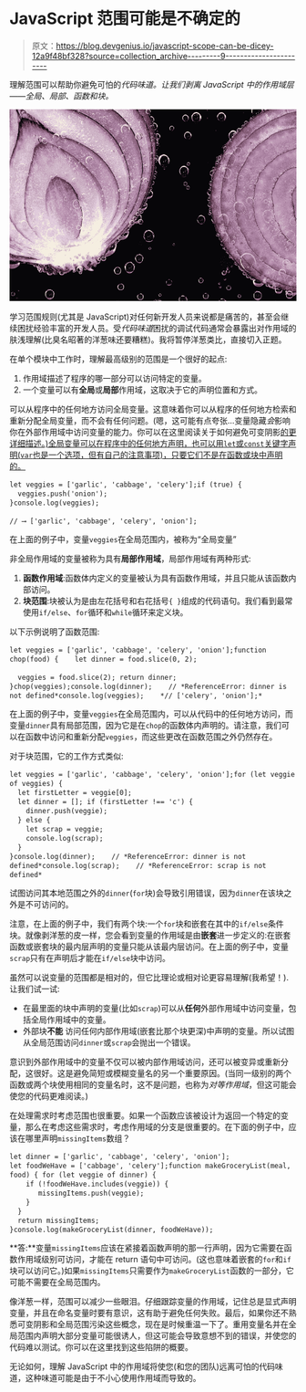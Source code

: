 # JavaScript 范围可能是不确定的

> 原文：<https://blog.devgenius.io/javascript-scope-can-be-dicey-12a9f48bf328?source=collection_archive---------9----------------------->

理解范围可以帮助你避免可怕的*代码味道。让我们剥离 JavaScript 中的作用域层——全局、局部、函数和块。*

![](img/e4324ec6f58bc2903cd3471146ff2343.png)

学习范围规则(尤其是 JavaScript)对任何新开发人员来说都是痛苦的，甚至会继续困扰经验丰富的开发人员。受*代码味道*困扰的调试代码通常会暴露出对作用域的肤浅理解(比臭名昭著的洋葱味还要糟糕)。我将暂停洋葱类比，直接切入正题。

在单个模块中工作时，理解最高级别的范围是一个很好的起点:

1.  作用域描述了程序的哪一部分可以访问特定的变量。
2.  一个变量可以有**全局**或**局部**作用域，这取决于它的声明位置和方式。

可以从程序中的任何地方访问全局变量。这意味着你可以从程序的任何地方检索和重新分配全局变量，而不会有任何问题。(嗯，这可能有点夸张…变量隐藏*会*影响你在外部作用域中访问变量的能力。你可以在这里阅读关于如何避免可变阴影[的更详细描述。)全局变量可以在程序中的任何地方声明，也可以用`let`或`const`关键字声明(`var`也是一个选项，但有自己的注意事项)，只要它们不是在函数或块中声明的。](https://medium.com/dev-genius/foxy-javascript-a647f9a18dc2)

```
let veggies = ['garlic', 'cabbage', 'celery'];if (true) {
  veggies.push('onion');
}console.log(veggies);

// ⟶ ['garlic', 'cabbage', 'celery', 'onion'];
```

在上面的例子中，变量`veggies`在全局范围内，被称为“全局变量”

非全局作用域的变量被称为具有**局部作用域**，局部作用域有两种形式:

1.  **函数作用域**:函数体内定义的变量被认为具有函数作用域，并且只能从该函数内部访问。
2.  **块范围**:块被认为是由左花括号和右花括号`{ }`组成的代码语句。我们看到最常使用`if/else`、`for`循环和`while`循环来定义块。

以下示例说明了函数范围:

```
let veggies = ['garlic', 'cabbage', 'celery', 'onion'];function chop(food) {    let dinner = food.slice(0, 2);

  veggies = food.slice(2); return dinner;
}chop(veggies);console.log(dinner);    // *ReferenceError: dinner is not defined*console.log(veggies);    *// ['celery', 'onion'];*
```

在上面的例子中，变量`veggies`在全局范围内，可以从代码中的任何地方访问，而变量`dinner`具有局部范围，因为它是在`chop`的函数体内声明的。请注意，我们可以在函数中访问和重新分配`veggies`，而这些更改在函数范围之外仍然存在。

对于块范围，它的工作方式类似:

```
let veggies = ['garlic', 'cabbage', 'celery', 'onion'];for (let veggie of veggies) {
  let firstLetter = veggie[0];
  let dinner = []; if (firstLetter !== 'c') {
    dinner.push(veggie);
  } else {
    let scrap = veggie;
    console.log(scrap);
  }
}console.log(dinner);    // *ReferenceError: dinner is not defined*console.log(scrap);    // *ReferenceError: scrap is not defined*
```

试图访问其本地范围之外的`dinner`(`for`块)会导致引用错误，因为`dinner`在该块之外是不可访问的。

注意，在上面的例子中，我们有两个块:一个`for`块和嵌套在其中的`if/else`条件块。就像剥洋葱的皮一样，您会看到变量的作用域是由**嵌套**进一步定义的:在嵌套函数或嵌套块的最内层声明的变量只能从该最内层访问。在上面的例子中，变量`scrap`只有在声明后才能在`if/else`块中访问。

虽然可以说变量的范围都是相对的，但它比理论或相对论更容易理解(我希望！).让我们试一试:

*   在最里面的块中声明的变量(比如`scrap`)可以从**任何**外部作用域中访问变量，包括全局作用域中的变量。
*   外部块**不能** 访问任何内部作用域(嵌套比那个块更深)中声明的变量。所以试图从全局范围访问`dinner`或`scrap`会抛出一个错误。

意识到外部作用域中的变量不仅可以被内部作用域访问，还可以被变异或重新分配，这很好。这是避免简短或模糊变量名的另一个重要原因。(当同一级别的两个函数或两个块使用相同的变量名时，这不是问题，也称为*对等作用域*，但这可能会使您的代码更难阅读。)

在处理需求时考虑范围也很重要。如果一个函数应该被设计为返回一个特定的变量，那么在考虑这些需求时，考虑作用域的分支是很重要的。在下面的例子中，应该在哪里声明`missingItems`数组？

```
let dinner = ['garlic', 'cabbage', 'celery', 'onion'];
let foodWeHave = ['cabbage', 'celery'];function makeGroceryList(meal, food) { for (let veggie of dinner) {
    if (!foodWeHave.includes(veggie)) {
       missingItems.push(veggie);
    }
  }
  return missingItems;
}console.log(makeGroceryList(dinner, foodWeHave));
```

**答:**变量`missingItems`应该在紧接着函数声明的那一行声明，因为它需要在函数作用域级别可访问，才能在 return 语句中可访问。(这也意味着嵌套的`for`和`if` 块可以访问它。)如果`missingItems`只需要作为`makeGroceryList`函数的一部分，它可能不需要在全局范围内。

像洋葱一样，范围可以减少一些眼泪。仔细跟踪变量的作用域，记住总是显式声明变量，并且在命名变量时要有意识，这有助于避免任何失败。最后，如果你还不熟悉可变阴影和全局范围污染这些概念，现在是时候重温一下了。重用变量名并在全局范围内声明大部分变量可能很诱人，但这可能会导致意想不到的错误，并使您的代码难以测试。你可以在这里找到这些陷阱的概要。

无论如何，理解 JavaScript 中的作用域将使您(和您的团队)远离可怕的代码味道，这种味道可能是由于不小心使用作用域而导致的。
